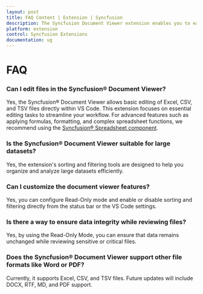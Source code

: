 ```yaml
---
layout: post
title: FAQ Content | Extension | Syncfusion
description: The Syncfusion Document Viewer extension enables you to easily view and manage your documents within VSCode using our intuitive features.
platform: extension
control: Syncfusion Extensions
documentation: ug
---
```


# FAQ

### Can I edit files in the Syncfusion® Document Viewer?

Yes, the Syncfusion® Document Viewer allows basic editing of Excel, CSV, and TSV files directly within VS Code. This extension focuses on essential editing tasks to streamline your workflow. For advanced features such as applying formulas, formatting, and complex spreadsheet functions, we recommend using the [Syncfusion® Spreadsheet component](https://www.syncfusion.com/javascript-ui-controls/js-spreadsheet).

### Is the Syncfusion® Document Viewer suitable for large datasets?

Yes, the extension's sorting and filtering tools are designed to help you organize and analyze large datasets efficiently.

### Can I customize the document viewer features?

Yes, you can configure Read-Only mode and enable or disable sorting and filtering directly from the status bar or the VS Code settings. 

### Is there a way to ensure data integrity while reviewing files?

Yes, by using the Read-Only Mode, you can ensure that data remains unchanged while reviewing sensitive or critical files. 

### Does the Syncfusion® Document Viewer support other file formats like Word or PDF?

Currently, it supports Excel, CSV, and TSV files. Future updates will include DOCX, RTF, MD, and PDF support.